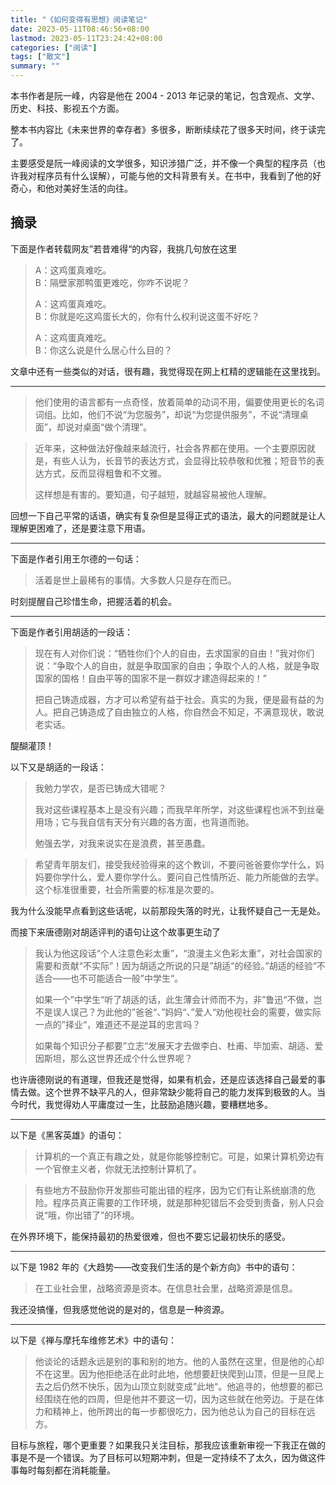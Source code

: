 ```yaml
---
title: "《如何变得有思想》阅读笔记"
date: 2023-05-11T08:46:56+08:00
lastmod: 2023-05-11T23:24:42+08:00
categories: ["阅读"]
tags: ["散文"]
summary: ""
---
```


本书作者是阮一峰，内容是他在 2004 - 2013 年记录的笔记，包含观点、文学、历史、科技、影视五个方面。

整本书内容比《未来世界的幸存者》多很多，断断续续花了很多天时间，终于读完了。

主要感受是阮一峰阅读的文学很多，知识涉猎广泛，并不像一个典型的程序员（也许我对程序员有什么误解），可能与他的文科背景有关。在书中，我看到了他的好奇心，和他对美好生活的向往。

## 摘录

下面是作者转载网友”若昔难得“的内容，我挑几句放在这里

> A：这鸡蛋真难吃。  
> B：隔壁家那鸭蛋更难吃，你咋不说呢？
> 
> A：这鸡蛋真难吃。  
> B：你就是吃这鸡蛋长大的，你有什么权利说这蛋不好吃？
> 
> A：这鸡蛋真难吃。  
> B：你这么说是什么居心什么目的？

文章中还有一些类似的对话，很有趣，我觉得现在网上杠精的逻辑能在这里找到。

---

> 他们使用的语言都有一点奇怪，放着简单的动词不用，偏要使用更长的名词词组。比如，他们不说“为您服务”，却说“为您提供服务”，不说“清理桌面”，却说对桌面“做个清理”。

> 近年来，这种做法好像越来越流行，社会各界都在使用。一个主要原因就是，有些人认为，长音节的表达方式，会显得比较恭敬和优雅；短音节的表达方式，反而显得粗鲁和不文雅。
> 
> 这样想是有害的。要知道，句子越短，就越容易被他人理解。

回想一下自己平常的话语，确实有复杂但是显得正式的语法，最大的问题就是让人理解更困难了，还是要注意下用语。

---

下面是作者引用王尔德的一句话：

> 活着是世上最稀有的事情。大多数人只是存在而已。

时刻提醒自己珍惜生命，把握活着的机会。

---

下面是作者引用胡适的一段话：

> 现在有人对你们说：“牺牲你们个人的自由，去求国家的自由！”我对你们说：“争取个人的自由，就是争取国家的自由；争取个人的人格，就是争取国家的国格！自由平等的国家不是一群奴才建造得起来的！”
> 
> 把自己铸造成器，方才可以希望有益于社会。真实的为我，便是最有益的为人。把自己铸造成了自由独立的人格，你自然会不知足，不满意现状，敢说老实话。

醍醐灌顶！

以下又是胡适的一段话：

> 我勉力学农，是否已铸成大错呢？
> 
> 我对这些课程基本上是没有兴趣；而我早年所学，对这些课程也派不到丝毫用场；它与我自信有天分有兴趣的各方面，也背道而驰。
> 
> 勉强去学，对我来说实在是浪费，甚至愚蠢。

> 希望青年朋友们，接受我经验得来的这个教训，不要问爸爸要你学什么，妈妈要你学什么，爱人要你学什么。要问自己性情所近、能力所能做的去学。这个标准很重要，社会所需要的标准是次要的。

我为什么没能早点看到这些话呢，以前那段失落的时光，让我怀疑自己一无是处。

而接下来唐德刚对胡适评判的语句让这个故事更生动了

> 我认为他这段话“个人注意色彩太重”，“浪漫主义色彩太重”，对社会国家的需要和贡献“不实际”！因为胡适之所说的只是”胡适“的经验。”胡适的经验“不适合——也不可能适合一般”中学生“。
> 
> 如果一个”中学生“听了胡适的话，此生薄会计师而不为，非”鲁迅“不做，岂不是误人误己？为此他的”爸爸“、”妈妈“、”爱人“劝他视社会的需要，做实际一点的”择业“，难道还不是逆耳的忠言吗？
> 
> 如果每个知识分子都要”立志“发展天才去做李白、杜甫、毕加索、胡适、爱因斯坦，那么这世界还成个什么世界呢？

也许唐德刚说的有道理，但我还是觉得，如果有机会，还是应该选择自己最爱的事情去做。这个世界不缺平凡的人，但非常缺少能将自己的能力发挥到极致的人。当今时代，我觉得劝人平庸度过一生，比鼓励追随兴趣，要糟糕地多。

---

以下是《黑客英雄》的语句：

> 计算机的一个真正有趣之处，就是你能够控制它。可是，如果计算机旁边有一个官僚主义者，你就无法控制计算机了。

> 有些地方不鼓励你开发那些可能出错的程序，因为它们有让系统崩溃的危险。程序员真正需要的工作环境，就是那种犯错后不会受到责备，别人只会说“哦，你出错了”的环境。

在外界环境下，能保持最初的热爱很难，但也不要忘记最初快乐的感受。

---

以下是 1982 年的《大趋势——改变我们生活的是个新方向》书中的语句：

> 在工业社会里，战略资源是资本。在信息社会里，战略资源是信息。

我还没搞懂，但我感觉他说的是对的，信息是一种资源。

---

以下是《禅与摩托车维修艺术》中的语句：

> 他谈论的话题永远是别的事和别的地方。他的人虽然在这里，但是他的心却不在这里。因为他拒绝活在此时此地，他想要赶快爬到山顶，但是一旦爬上去之后仍然不快乐，因为山顶立刻就变成”此地“。他追寻的，他想要的都已经围绕在他的四周，但是他并不要这一切，因为这些就在他旁边。于是在体力和精神上，他所跨出的每一步都很吃力，因为他总认为自己的目标在远方。

目标与旅程，哪个更重要？如果我只关注目标，那我应该重新审视一下我正在做的事是不是一个错误。为了目标可以短期冲刺，但是一定持续不了太久，因为做这件事每时每刻都在消耗能量。
